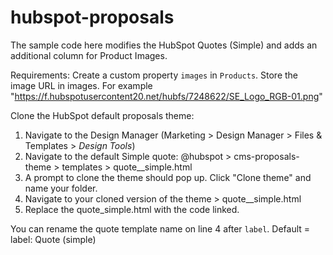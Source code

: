 # hubspot-proposals
The sample code here modifies the HubSpot Quotes (Simple) and adds an additional column for Product Images.

Requirements:
Create a custom property `images` in  `Products`.
Store the image URL in images. For example "https://f.hubspotusercontent20.net/hubfs/7248622/SE_Logo_RGB-01.png"

Clone the HubSpot default proposals theme:
1) Navigate to the Design Manager (Marketing > Design Manager > Files & Templates > *Design Tools*)
2) Navigate to the default Simple quote: @hubspot > cms-proposals-theme > templates > quote__simple.html
3) A prompt to clone the theme should pop up. Click "Clone theme" and name your folder.
4) Navigate to your cloned version of the theme > quote__simple.html
5) Replace the quote_simple.html with the code linked.

You can rename the quote template name on line 4 after `label`. Default = label: Quote (simple)

